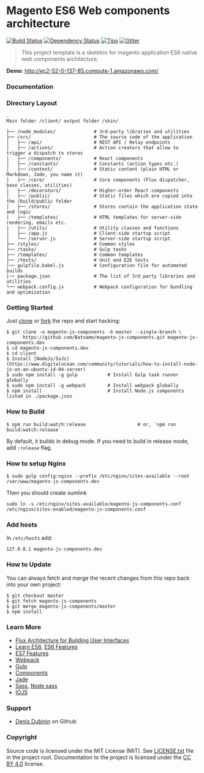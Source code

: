 # Magento ES6 Web components architecture

[![Build Status](http://img.shields.io/travis/kriasoft/react-starter-kit/master.svg?style=flat-square)](http://travis-ci.org/kriasoft/react-starter-kit)
[![Dependency Status](https://david-dm.org/kriasoft/react-starter-kit.svg?style=flat-square)](https://david-dm.org/kriasoft/react-starter-kit)
[![Tips](http://img.shields.io/gratipay/koistya.svg?style=flat-square)](https://gratipay.com/koistya)
[![Gitter](http://img.shields.io/badge/chat_room-%23react--starter--kit-blue.svg?style=flat-square)](https://gitter.im/kriasoft/react-starter-kit)

> This project template is a skeleton for
> magento application ES6 native web components architecture.

**Demo**: http://ec2-52-0-137-85.compute-1.amazonaws.com/

### Documentation

### Directory Layout

```
.
Main folder /client/ output folder /skin/

├── /node_modules/              # 3rd-party libraries and utilities
├── /src/                       # The source code of the application
│   ├── /api/                   # REST API / Relay endpoints
│   ├── /actions/               # Action creators that allow to trigger a dispatch to stores
│   ├── /components/            # React components
│   ├── /constants/             # Constants (action types etc.)
│   ├── /content/               # Static content (plain HTML or Markdown, Jade, you name it)
│   ├── /core/                  # Core components (Flux dispatcher, base classes, utilities)
│   ├── /decorators/            # Higher-order React components
│   ├── /public/                # Static files which are copied into the /build/public folder
│   ├── /stores/                # Stores contain the application state and logic
│   ├── /templates/             # HTML templates for server-side rendering, emails etc.
│   ├── /utils/                 # Utility classes and functions
│   ├── /app.js                 # Client-side startup script
│   └── /server.js              # Server-side startup script
├── /styles/                    # Common styles
├── /tasks/                     # Gulp tasks
├── /templates/                 # Common templates
├── /tests/                     # Unit and E2E tests
│── gulpfile.babel.js           # Configuration file for automated builds
│── package.json                # The list of 3rd party libraries and utilities
└── webpack.config.js           # Webpack configuration for bundling and optimization
```

### Getting Started

Just [clone](github-windows://openRepo/https://github.com/Batname/magento-js-components) or
[fork](https://github.com/Batname/magento-js-components/fork) the repo and start hacking:

```shell
$ git clone -o magento-js-components -b master --single-branch \
      https://github.com/Batname/magento-js-components.git magento-js-components.dev
$ cd magento-js-components.dev
$ cd client
$ Install [NodeJs/IoJs](https://www.digitalocean.com/community/tutorials/how-to-install-node-js-on-an-ubuntu-14-04-server)
$ sudo npm install -g gulp           # Install Gulp task runner globally
$ sudo npm install -g webpack        # Install webpack globally
$ npm install                        # Install Node.js components listed in ./package.json
```

### How to Build

```shell
$ npm run build:watch:release                   # or, `npm run build:watch:release`
```

By default, it builds in debug mode. If you need to build in release mode, add
`:release` flag.

### How to setup Nginx

```shell
$ sudo gulp config:nginx --prefix /etc/nginx/sites-available --root /var/www/magento-js-components.dev
```

Then you should create sumlink

```shell
sudo ln -s /etc/nginx/sites-available/magento-js-components.conf /etc/nginx/sites-enabled/magento-js-components.conf
```

### Add hosts

In `/etc/hosts` add:

```
127.0.0.1 magento-js-components.dev
```


### How to Update

You can always fetch and merge the recent changes from this repo back into
your own project:

```shell
$ git checkout master
$ git fetch magento-js-components
$ git merge magento-js-components/master
$ npm install
```

### Learn More

 * [Flux Architecture for Building User Interfaces](http://facebook.github.io/flux/)
 * [Learn ES6](https://babeljs.io/docs/learn-es6/), [ES6 Features](https://github.com/lukehoban/es6features#readme)
 * [ES7 Features](https://github.com/hemanth/es7-features)
 * [Webpack](http://webpack.github.io/docs/)
 * [Gulp](https://github.com/gulpjs/gulp/blob/master/docs/getting-started.md)
 * [Components](https://learn.javascript.ru/widgets-structure)
 * [Jade](http://jade-lang.com/)
 * [Sass](http://sass-lang.com/), [Node sass](https://www.npmjs.com/package/node-sass)
 * [IOJS](https://iojs.org/)

### Support

 * [Denis Dubinin](https://github.com/Batname) on Github

### Copyright

Source code is licensed under the MIT License (MIT). See [LICENSE.txt](./LICENSE.txt)
file in the project root. Documentation to the project is licensed under the
[CC BY 4.0](http://creativecommons.org/licenses/by/4.0/) license.
